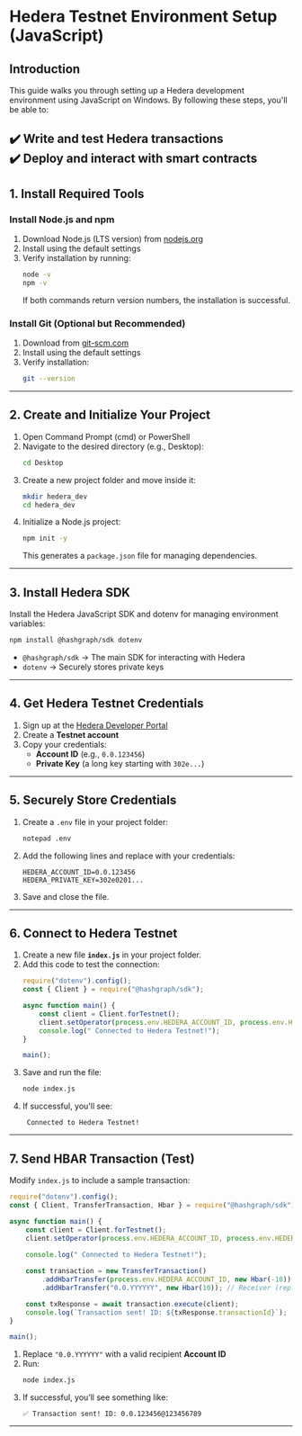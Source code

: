 # Hedera Testnet Environment Setup (JavaScript)

## Introduction
This guide walks you through setting up a Hedera development environment using JavaScript on Windows. By following these steps, you'll be able to:

✔️ Write and test Hedera transactions  
✔️ Deploy and interact with smart contracts  
---

## 1. Install Required Tools
### Install Node.js and npm
1. Download Node.js (LTS version) from [nodejs.org](https://nodejs.org/)  
2. Install using the default settings  
3. Verify installation by running:  
   ```sh
   node -v
   npm -v
   ```
   If both commands return version numbers, the installation is successful.

### Install Git (Optional but Recommended)
1. Download from [git-scm.com](https://git-scm.com/)  
2. Install using the default settings  
3. Verify installation:  
   ```sh
   git --version
   ```

---

## 2. Create and Initialize Your Project
1. Open Command Prompt (cmd) or PowerShell  
2. Navigate to the desired directory (e.g., Desktop):  
   ```sh
   cd Desktop
   ```
3. Create a new project folder and move inside it:  
   ```sh
   mkdir hedera_dev
   cd hedera_dev
   ```
4. Initialize a Node.js project:  
   ```sh
   npm init -y
   ```
   This generates a `package.json` file for managing dependencies.

---

## 3. Install Hedera SDK
Install the Hedera JavaScript SDK and dotenv for managing environment variables:  
```sh
npm install @hashgraph/sdk dotenv
```
- `@hashgraph/sdk` → The main SDK for interacting with Hedera  
- `dotenv` → Securely stores private keys  

---

## 4. Get Hedera Testnet Credentials
1. Sign up at the [Hedera Developer Portal](https://portal.hedera.com/)  
2. Create a **Testnet account**  
3. Copy your credentials:  
   - **Account ID** (e.g., `0.0.123456`)  
   - **Private Key** (a long key starting with `302e...`)  

---

## 5. Securely Store Credentials
1. Create a `.env` file in your project folder:  
   ```sh
   notepad .env
   ```
2. Add the following lines and replace with your credentials:  
   ```
   HEDERA_ACCOUNT_ID=0.0.123456
   HEDERA_PRIVATE_KEY=302e0201...
   ```
3. Save and close the file.  

---

## 6. Connect to Hedera Testnet
1. Create a new file **`index.js`** in your project folder.  
2. Add this code to test the connection:  
   ```js
   require("dotenv").config();
   const { Client } = require("@hashgraph/sdk");

   async function main() {
       const client = Client.forTestnet();
       client.setOperator(process.env.HEDERA_ACCOUNT_ID, process.env.HEDERA_PRIVATE_KEY);
       console.log(" Connected to Hedera Testnet!");
   }

   main();
   ```
3. Save and run the file:  
   ```sh
   node index.js
   ```
4. If successful, you'll see:  
   ```
    Connected to Hedera Testnet!
   ```

---

## 7. Send HBAR Transaction (Test)
Modify `index.js` to include a sample transaction:
```js
require("dotenv").config();
const { Client, TransferTransaction, Hbar } = require("@hashgraph/sdk");

async function main() {
    const client = Client.forTestnet();
    client.setOperator(process.env.HEDERA_ACCOUNT_ID, process.env.HEDERA_PRIVATE_KEY);
    
    console.log(" Connected to Hedera Testnet!");

    const transaction = new TransferTransaction()
        .addHbarTransfer(process.env.HEDERA_ACCOUNT_ID, new Hbar(-10)) // Sender
        .addHbarTransfer("0.0.YYYYYY", new Hbar(10)); // Receiver (replace with valid ID)

    const txResponse = await transaction.execute(client);
    console.log(`Transaction sent! ID: ${txResponse.transactionId}`);
}

main();
```
1. Replace `"0.0.YYYYYY"` with a valid recipient **Account ID**  
2. Run:  
   ```sh
   node index.js
   ```
3. If successful, you’ll see something like:  
   ```
   ✅ Transaction sent! ID: 0.0.123456@123456789
   ```

---

